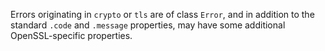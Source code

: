 
Errors originating in `crypto` or `tls` are of class `Error`, and in addition to
the standard `.code` and `.message` properties, may have some additional
OpenSSL-specific properties.

